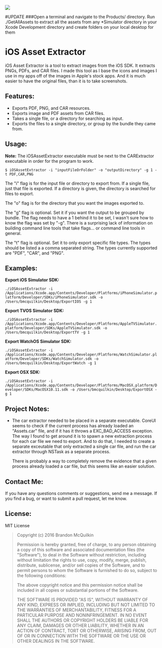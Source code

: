 <img src="https://raw.github.com/Marxon13/iOS-Asset-Extractor/master/ReadmeResources/iOSAssetExtractorBanner.png">

#UPDATE
###Open a terminal and navigate to the Products/ directory. Run ./GetAllAssets to extract all the assets from any *Simulator directory in your Xcode Development directory and create folders on your local desktop for them

iOS Asset Extractor
=============
iOS Asset Extractor is a tool to extract images from the iOS SDK. It extracts PNGs, PDFs, and CAR files. I made this tool as I base the icons and images I use in my apps off of the images in Apple's stock apps. And it is much easier to have the original files, than it is to take screenshots.

Features:
-------------

* Exports PDF, PNG, and CAR resources.
* Exports image and PDF assets from CAR files.
* Takes a single file, or a directory for searching as input.
* Exports the files to a single directory, or group by the bundle they came from.

Usage:
-------------

**Note:** The iOSAssetExtractor executable must be next to the CARExtractor executable in order for the program to work.

```$ iOSAssetExtractor -i "inputFileOrFolder" -o "outputDirectory" -g 1 -t PDF,CAR,PNG```

The "i" flag is for the input file or directory to export from. If a single file, just that file is exported. If a directory is given, the directory is searched for files to export.

The "o" flag is for the directory that you want the images exported to.

The "g" flag is optional. Set it if you want the output to be grouped by bundle. The flag needs to have a 1 behind it to be set, I wasn't sure how to know the flag was set by "-g". There is a surprising lack of information on building command line tools that take flags... or command line tools in general.

The "t" flag is optional. Set it to only export specific file types. The types should be listed a a comma separated string. The types currently supported are "PDF", "CAR", and "PNG".

Examples:
---------

**Export iOS Simulator SDK:**

```./iOSAssetExtractor -i /Applications/Xcode.app/Contents/Developer/Platforms/iPhoneSimulator.platform/Developer/SDKs/iPhoneSimulator.sdk -o /Users/bmcquilkin/Desktop/ExportIOS -g 1```

**Export TVOS Simulator SDK:**

```./iOSAssetExtractor -i /Applications/Xcode.app/Contents/Developer/Platforms/AppleTVSimulator.platform/Developer/SDKs/AppleTVSimulator.sdk -o /Users/bmcquilkin/Desktop/ExportTV -g 1```

**Export WatchOS Simulator SDK:**

```./iOSAssetExtractor -i /Applications/Xcode.app/Contents/Developer/Platforms/WatchSimulator.platform/Developer/SDKs/WatchSimulator.sdk -o /Users/bmcquilkin/Desktop/ExportWatch -g 1```

**Export OSX SDK:**

```./iOSAssetExtractor -i /Applications/Xcode.app/Contents/Developer/Platforms/MacOSX.platform/Developer/SDKs/MacOSX10.11.sdk -o /Users/bmcquilkin/Desktop/ExportOSX -g 1```

Project Notes:
--------

* The car extractor needed to be placed in a separate executable. CoreUI seems to check if the current process has already loaded an "Assets.car" file, and if it has it throws a EXC_BAD_ACCESS exception. The way I found to get around it is to spawn a new extraction process for each car file we need to export. And to do that, I needed to create a separate exceutable that only extracted a single car file, and run the car extractor through NSTask as a separate process.

    There is probably a way to completely remove the evidence that a given process already loaded a car file, but this seems like an easier solution.

Contact Me:
-------------
If you have any questions comments or suggestions, send me a message. If you find a bug, or want to submit a pull request, let me know.

License:
--------
MIT License

> Copyright (c) 2016 Brandon McQuilkin
> 
> Permission is hereby granted, free of charge, to any person obtaining 
>a copy of this software and associated documentation files (the  
>"Software"), to deal in the Software without restriction, including 
>without limitation the rights to use, copy, modify, merge, publish, 
>distribute, sublicense, and/or sell copies of the Software, and to 
>permit persons to whom the Software is furnished to do so, subject to  
>the following conditions:
> 
> The above copyright notice and this permission notice shall be 
>included in all copies or substantial portions of the Software.
> 
> THE SOFTWARE IS PROVIDED "AS IS", WITHOUT WARRANTY OF ANY KIND, 
>EXPRESS OR IMPLIED, INCLUDING BUT NOT LIMITED TO THE WARRANTIES OF 
>MERCHANTABILITY, FITNESS FOR A PARTICULAR PURPOSE AND NONINFRINGEMENT. 
>IN NO EVENT SHALL THE AUTHORS OR COPYRIGHT HOLDERS BE LIABLE FOR ANY 
>CLAIM, DAMAGES OR OTHER LIABILITY, WHETHER IN AN ACTION OF CONTRACT, 
>TORT OR OTHERWISE, ARISING FROM, OUT OF OR IN CONNECTION WITH THE 
>SOFTWARE OR THE USE OR OTHER DEALINGS IN THE SOFTWARE.
